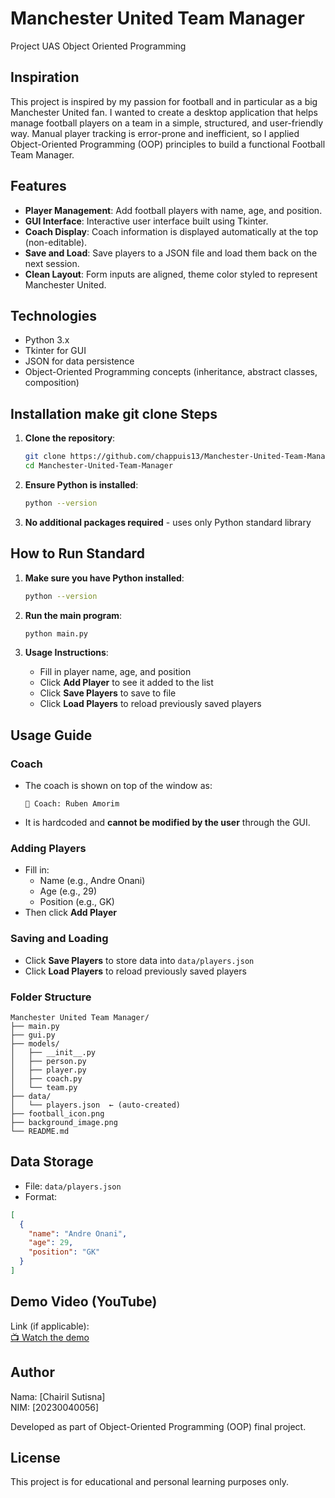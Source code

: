 # Manchester United Team Manager
Project UAS Object Oriented Programming

## Inspiration

This project is inspired by my passion for football and in particular as a big Manchester United fan. I wanted to create a desktop application that helps manage football players on a team in a simple, structured, and user-friendly way. Manual player tracking is error-prone and inefficient, so I applied Object-Oriented Programming (OOP) principles to build a functional Football Team Manager.

## Features

- **Player Management**: Add football players with name, age, and position.
- **GUI Interface**: Interactive user interface built using Tkinter.
- **Coach Display**: Coach information is displayed automatically at the top (non-editable).
- **Save and Load**: Save players to a JSON file and load them back on the next session.
- **Clean Layout**: Form inputs are aligned, theme color styled to represent Manchester United.

## Technologies

- Python 3.x
- Tkinter for GUI
- JSON for data persistence
- Object-Oriented Programming concepts (inheritance, abstract classes, composition)

## Installation make git clone Steps

1. **Clone the repository**:

    ```bash
    git clone https://github.com/chappuis13/Manchester-United-Team-Manager.git
    cd Manchester-United-Team-Manager
    ```

2. **Ensure Python is installed**:

    ```bash
    python --version
    ```

3. **No additional packages required** - uses only Python standard library


## How to Run Standard

1. **Make sure you have Python installed**:
   ```bash
   python --version
   ```

2. **Run the main program**:
   ```bash
   python main.py
   ```

3. **Usage Instructions**:
   - Fill in player name, age, and position
   - Click **Add Player** to see it added to the list
   - Click **Save Players** to save to file
   - Click **Load Players** to reload previously saved players

## Usage Guide

### Coach

- The coach is shown on top of the window as:
  ```
  👤 Coach: Ruben Amorim
  ```
- It is hardcoded and **cannot be modified by the user** through the GUI.

### Adding Players

- Fill in:
  - Name (e.g., Andre Onani)
  - Age (e.g., 29)
  - Position (e.g., GK)
- Then click **Add Player**

### Saving and Loading

- Click **Save Players** to store data into `data/players.json`
- Click **Load Players** to reload previously saved players

### Folder Structure

```
Manchester United Team Manager/
├── main.py
├── gui.py
├── models/
│   ├── __init__.py
│   ├── person.py
│   ├── player.py
│   ├── coach.py
│   └── team.py
├── data/
│   └── players.json  ← (auto-created)
├── football_icon.png
├── background_image.png
└── README.md
```

## Data Storage

- File: `data/players.json`
- Format:
```json
[
  {
    "name": "Andre Onani",
    "age": 29,
    "position": "GK"
  }
]
```

## Demo Video (YouTube)

Link (if applicable):  
[📺 Watch the demo](https://youtu.be/N1BrMBvktPM)

## Author

Nama: [Chairil Sutisna]  
NIM: [20230040056]

Developed as part of Object-Oriented Programming (OOP) final project.

## License

This project is for educational and personal learning purposes only.
